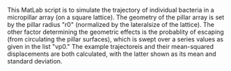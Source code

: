 This MatLab script is to simulate the trajectory of individual bacteria in a micropillar array (on a square lattice). 
The geometry of the pillar array is set by the pillar radius "r0" (normalized by the lateralsize of the lattice). 
The other factor determining the geometric effects is the probablity of escaping (from circulating the pillar surfaces), which is swept over a series values as given in the list "vp0."
The example trajectoreis and their mean-squared displacements are both calculated, with the latter shown as its mean and standard deviation. 
